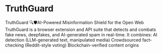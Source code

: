 # TruthGuard
TruthGuard 🔍🛡️AI-Powered Misinformation Shield for the Open Web  TruthGuard is a browser extension and API suite that detects and combats fake news, deepfakes, and AI-generated spam in real-time.  It combines:  AI detection (LLM-generated text, manipulated media) Crowdsourced fact-checking (Reddit-style voting) Blockchain-verified content origins
